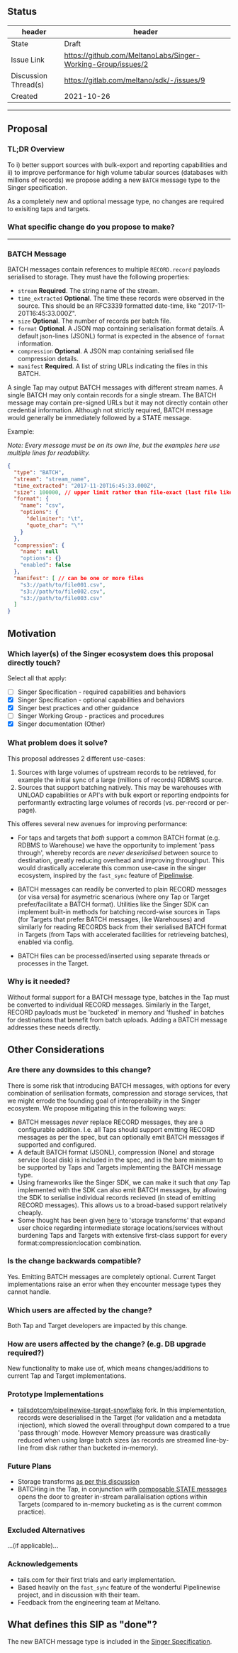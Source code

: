 ## Status

| header | header |
| ------ | ------ |
| State | Draft |
| Issue Link | https://github.com/MeltanoLabs/Singer-Working-Group/issues/2 |
| Discussion Thread(s) | https://gitlab.com/meltano/sdk/-/issues/9 |
| Created | 2021-10-26 |

-----------------------

## Proposal

### TL;DR Overview

To i) better support sources with bulk-export and reporting capabilities and ii) to improve performance for high volume tabular sources (databases with millions of records) we propose adding a new `BATCH` message type to the Singer specification.

As a completely new and optional message type, no changes are required to exisiting taps and targets.

### What specific change do you propose to make?

---

### BATCH Message

BATCH messages contain references to multiple `RECORD.record` payloads serialised to storage. They must have the following properties:

- `stream` **Required**. The string name of the stream.
- `time_extracted` **Optional**. The time these records were observed in the source. This should be an RFC3339 formatted date-time, like "2017-11-20T16:45:33.000Z".
- `size` **Optional**. The number of records per batch file.
- `format` **Optional**. A JSON map containing serialisation format details. A default json-lines (JSONL) format is expected in the absence of `format` information.
- `compression` **Optional**. A JSON map containing serialised file compression details.
- `manifest` **Required**. A list of string URLs indicating the files in this BATCH.

A single Tap may output BATCH messages with different stream
names.  A single BATCH may only contain records for a single
stream. The BATCH message may contain pre-signed URLs but it may not directly contain other credential information. Although not strictly required, BATCH message would generally be immediately followed by a STATE message.

Example:

*Note: Every message must be on its own line, but the examples here use multiple lines for readability.*

```json
{
  "type": "BATCH",
  "stream": "stream_name",
  "time_extracted": "2017-11-20T16:45:33.000Z",
  "size": 100000, // upper limit rather than file-exact (last file likely to contain fewer)
  "format": {
    "name": "csv",
    "options": {
      "delimiter": "\t",
      "quote_char": "\""
    }
  },
  "compression": {
    "name": null
    "options": {}
    "enabled": false
  },
  "manifest": [ // can be one or more files
    "s3://path/to/file001.csv",
    "s3://path/to/file002.csv",
    "s3://path/to/file003.csv"
  ]
}
```

## Motivation
> >

### Which layer(s) of the Singer ecosystem does this proposal directly touch?

Select all that apply:

- [ ] Singer Specification - required capabilities and behaviors
- [X] Singer Specification - optional capabilities and behaviors
- [X] Singer best practices and other guidance
- [ ] Singer Working Group - practices and procedures
- [X] Singer documentation (Other)

### What problem does it solve?

This proposal addresses 2 different use-cases:

1. Sources with large volumes of upstream records to be retrieved, for example the initial sync of a large (millions of records) RDBMS source.
1. Sources that support batching natively. This may be warehouses with UNLOAD capabilities or API's with bulk export or reporting endpoints for performantly extracting large volumes of records (vs. per-record or per-page).

This offeres several new avenues for improving performance:

- For taps and targets that _both_ support a common BATCH format (e.g. RDBMS to Warehouse) we have the opportunity to implement 'pass through', whereby records are _never deserialised_ between source to destination, greatly reducing overhead and improving throughput. This would drastically accelerate this common use-case in the singer ecosystem, inspired by the `fast_sync` feature of [Pipelinwise](https://transferwise.github.io/pipelinewise/concept/fastsync.html).

- BATCH messages can readily be converted to plain RECORD messages (or visa versa) for asymetric scenarious (where ony Tap or Target prefer/facilitate a BATCH format). Utilities like the Singer SDK can implement built-in methods for batching record-wise sources in Taps (for Targets that prefer BATCH messages, like Warehouses) and similarly for reading RECORDS back from their serialised BATCH format in Targets (from Taps with accelerated facilities for retrieveing batches), enabled via config.

- BATCH files can be processed/inserted using separate threads or processes in the Target.

### Why is it needed?

Without formal support for a BATCH message type, batches in the Tap must be converted to individual RECORD messages. Similarly in the Target, RECORD payloads must be 'bucketed' in memory and 'flushed' in batches for destinations that benefit from batch uploads. Adding a BATCH message addresses these needs directly.

## Other Considerations
> >
### Are there any downsides to this change?

There is some risk that introducing BATCH messages, with options for every combination of serilisation formats, compression and storage services, that we might errode the founding goal of interoperability in the Singer ecosystem. We propose mitigating this in the following ways:

- BATCH messages _never_ replace RECORD messages, they are a configurable addition. I.e. all Taps should support emitting RECORD messages as per the spec, but can optionally emit BATCH messages if supported and configured.
- A default BATCH format (JSONL), compression (None) and storage service (local disk) is included in the spec, and is the bare minimum to be supported by Taps and Targets implementing the BATCH message type.
- Using frameworks like the Singer SDK, we can make it such that _any_ Tap implemented with the SDK can also emit BATCH messages, by allowing the SDK to serialise individual records recieved (in stead of emitting RECORD messages). This allows us to a broad-based support relatively cheaply.
- Some thought has been given [here](https://gitlab.com/meltano/sdk/-/issues/9#note_660225849) to 'storage transforms' that expand user choice regarding intermediate storage locations/services without burdening Taps and Targets with extensive first-class support for every format:compression:location combination.

### Is the change backwards compatible?

Yes. Emitting BATCH messages are completely optional. Current Target implementations raise an error when they encounter message types they cannot handle.

### Which users are affected by the change?

Both Tap and Target developers are impacted by this change.

### How are users affected by the change? (e.g. DB upgrade required?)

New functionality to make use of, which means changes/additions to current Tap and Target implementations.

### Prototype Implementations

- [tailsdotcom/pipelinewise-target-snowflake](https://github.com/tailsdotcom/pipelinewise-target-snowflake/blob/master/target_snowflake/__init__.py#L249) fork. In this implementation, records were deserialised in the Target (for validation and a metadata injection), which slowed the overall throughput down compared to a true 'pass through' mode. However Memory preassure was drastically reduced when using large batch sizes (as records are streamed line-by-line from disk rather than bucketed in-memory).

### Future Plans

- Storage transforms [as per this discussion](https://gitlab.com/meltano/sdk/-/issues/9#note_660225849)
- BATCHing in the Tap, in conjunction with [composable STATE messages]() opens the door to greater in-stream parallalisation options within Targets (compared to in-memory bucketing as is the current common practice).

### Excluded Alternatives

...(if applicable)...

### Acknowledgements

- tails.com for their first trials and early implementation.
- Based heavily on the `fast_sync` feature of the wonderful Pipelinewise project, and in discussion with their team.
- Feedback from the engineering team at Meltano.

## What defines this SIP as "done"?

The new BATCH message type is included in the [Singer Specification](https://github.com/singer-io/getting-started/blob/master/docs/SPEC.md).